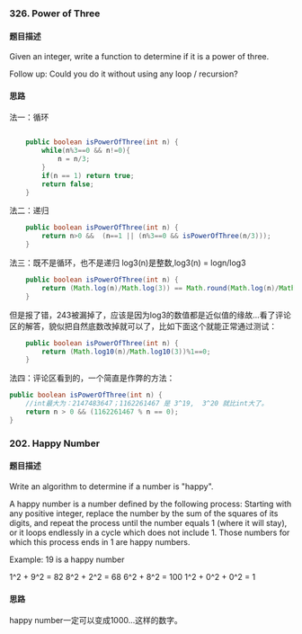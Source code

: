 ### 326. Power of Three
#### 题目描述

Given an integer, write a function to determine if it is a power of three.

Follow up:
Could you do it without using any loop / recursion?

#### 思路

法一：循环
```java

    public boolean isPowerOfThree(int n) {
        while(n%3==0 && n!=0){
            n = n/3;
        }
        if(n == 1) return true;
        return false;
    }

```

法二：递归
```java
	public boolean isPowerOfThree(int n) {
        return n>0 &&  (n==1 || (n%3==0 && isPowerOfThree(n/3)));
    }
```

法三：既不是循环，也不是递归
log3(n)是整数,log3(n) = logn/log3
```java
    public boolean isPowerOfThree(int n) {
        return (Math.log(n)/Math.log(3)) == Math.round(Math.log(n)/Math.log(3));
    }
```
但是报了错，243被漏掉了，应该是因为log3的数值都是近似值的缘故...看了评论区的解答，貌似把自然底数改掉就可以了，比如下面这个就能正常通过测试：
```java
	public boolean isPowerOfThree(int n) {
        return (Math.log10(n)/Math.log10(3))%1==0;
    }
```
法四：评论区看到的，一个简直是作弊的方法：
```java
public boolean isPowerOfThree(int n) {
	//int最大为：2147483647；1162261467 是 3^19,  3^20 就比int大了。  
    return n > 0 && (1162261467 % n == 0);
}
```

### 202. Happy Number
#### 题目描述

Write an algorithm to determine if a number is "happy".

A happy number is a number defined by the following process: Starting with any positive integer, replace the number by the sum of the squares of its digits, and repeat the process until the number equals 1 (where it will stay), or it loops endlessly in a cycle which does not include 1. Those numbers for which this process ends in 1 are happy numbers.

Example: 19 is a happy number

1^2 + 9^2 = 82
8^2 + 2^2 = 68
6^2 + 8^2 = 100
1^2 + 0^2 + 0^2 = 1

#### 思路

happy number一定可以变成1000...这样的数字。
